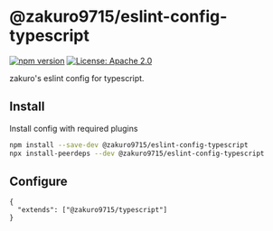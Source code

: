 # @zakuro9715/eslint-config-typescript

[![npm version](https://badge.fury.io/js/%40zakuro9715%2Feslint-config-typescript.svg)](https://badge.fury.io/js/%40zakuro9715%2Feslint-config-typescript)
[![License: Apache 2.0](https://img.shields.io/badge/License-Apach%202.0-blue.svg)](https://opensource.org/licenses/Apache-2.0)

zakuro's eslint config for typescript.

## Install

Install config with required plugins

```sh
npm install --save-dev @zakuro9715/eslint-config-typescript
npx install-peerdeps --dev @zakuro9715/eslint-config-typescript
```

## Configure

```.eslintrc
{
  "extends": ["@zakuro9715/typescript"]
}
```
